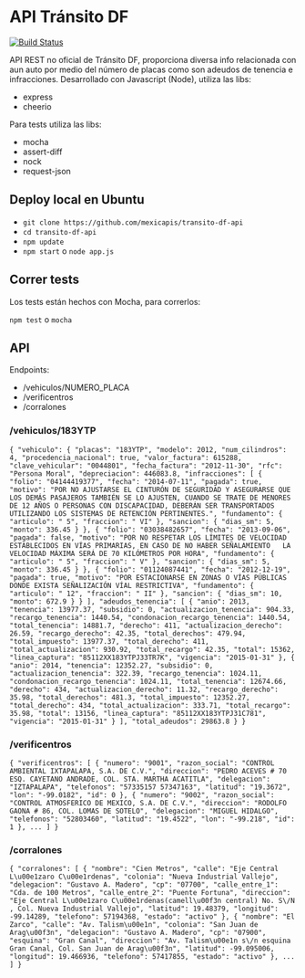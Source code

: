 API Tránsito DF
===========

[![Build Status](https://travis-ci.org/mexicapis/transito-df-api.svg)](https://travis-ci.org/mexicapis/transito-df-api)

API REST no oficial de Tránsito DF, proporciona diversa info relacionada con aun auto por medio del número de placas como son adeudos de tenencia e infracciones. 
Desarrollado con Javascript (Node), utiliza las libs:

- express
- cheerio

Para tests utiliza las libs:

- mocha
- assert-diff
- nock
- request-json

## Deploy local en Ubuntu

- `git clone https://github.com/mexicapis/transito-df-api`
- `cd transito-df-api`
- `npm update`
- `npm start` o `node app.js`

## Correr tests

Los tests están hechos con Mocha, para correrlos:

`npm test` o `mocha`

## API

Endpoints:

- /vehiculos/NUMERO_PLACA
- /verificentros
- /corralones

### /vehiculos/183YTP

`
{
    "vehiculo": {
        "placas": "183YTP",
        "modelo": 2012,
        "num_cilindros": 4,
        "procedencia_nacional": true,
        "valor_factura": 615288,
        "clave_vehicular": "0044801",
        "fecha_factura": "2012-11-30",
        "rfc": "Persona Moral",
        "depreciacion": 446083.8,
        "infracciones": [
            {
                "folio": "04144419377",
                "fecha": "2014-07-11",
                "pagada": true,
                "motivo": "POR NO AJUSTARSE EL CINTURÓN DE SEGURIDAD Y ASEGURARSE QUE LOS DEMÁS PASAJEROS TAMBIÉN SE LO AJUSTEN, CUANDO SE TRATE DE MENORES DE 12 AÑOS O PERSONAS CON DISCAPACIDAD, DEBERÁN SER TRANSPORTADOS UTILIZANDO LOS SISTEMAS DE RETENCIÓN PERTINENTES.",
                "fundamento": {
                    "articulo": " 5",
                    "fraccion": " VI"
                },
                "sancion": {
                    "dias_sm": 5,
                    "monto": 336.45
                }
            },
            {
                "folio": "03038482657",
                "fecha": "2013-09-06",
                "pagada": false,
                "motivo": "POR NO RESPETAR LOS LÍMITES DE VELOCIDAD ESTABLECIDOS EN VÍAS PRIMARIAS, EN CASO DE NO HABER SEÑALAMIENTO   LA VELOCIDAD MÁXIMA SERÁ DE 70 KILÓMETROS POR HORA",
                "fundamento": {
                    "articulo": " 5",
                    "fraccion": " V"
                },
                "sancion": {
                    "dias_sm": 5,
                    "monto": 336.45
                }
            },
            {
                "folio": "01124087441",
                "fecha": "2012-12-19",
                "pagada": true,
                "motivo": "POR ESTACIONARSE EN ZONAS O VÍAS PÚBLICAS  DONDE EXISTA SEÑALIZACIÓN VÍAL RESTRICTIVA",
                "fundamento": {
                    "articulo": " 12",
                    "fraccion": " II"
                },
                "sancion": {
                    "dias_sm": 10,
                    "monto": 672.9
                }
            }
        ],
        "adeudos_tenencia": [
            {
                "anio": 2013,
                "tenencia": 13977.37,
                "subsidio": 0,
                "actualizacion_tenencia": 904.33,
                "recargo_tenencia": 1440.54,
                "condonacion_recargo_tenencia": 1440.54,
                "total_tenencia": 14881.7,
                "derecho": 411,
                "actualizacion_derecho": 26.59,
                "recargo_derecho": 42.35,
                "total_derechos": 479.94,
                "total_impuesto": 13977.37,
                "total_derecho": 411,
                "total_actualizacion": 930.92,
                "total_recargo": 42.35,
                "total": 15362,
                "linea_captura": "85112XX183YTPJ33TR7K",
                "vigencia": "2015-01-31"
            },
            {
                "anio": 2014,
                "tenencia": 12352.27,
                "subsidio": 0,
                "actualizacion_tenencia": 322.39,
                "recargo_tenencia": 1024.11,
                "condonacion_recargo_tenencia": 1024.11,
                "total_tenencia": 12674.66,
                "derecho": 434,
                "actualizacion_derecho": 11.32,
                "recargo_derecho": 35.98,
                "total_derechos": 481.3,
                "total_impuesto": 12352.27,
                "total_derecho": 434,
                "total_actualizacion": 333.71,
                "total_recargo": 35.98,
                "total": 13156,
                "linea_captura": "85112XX183YTPJ31C781",
                "vigencia": "2015-01-31"
            }
        ],
        "total_adeudos": 29863.8
    }
}
`

### /verificentros

`
{
	"verificentros": [
		{
			"numero": "9001",
			"razon_social": "CONTROL AMBIENTAL IXTAPALAPA, S.A. DE C.V.",
			"direccion": "PEDRO ACEVES # 70 ESQ. CAYETANO ANDRADE, COL. STA. MARTHA ACATITLA",
			"delegacion": "IZTAPALAPA",
			"telefonos": "57335157 57347163",
			"latitud": "19.3672",
			"lon": "-99.0182",
			"id": 0
		},
		{
			"numero": "9002",
			"razon_social": "CONTROL ATMOSFERICO DE MEXICO, S.A. DE C.V.",
			"direccion": "RODOLFO GAONA # 86, COL. LOMAS DE SOTELO",
			"delegacion": "MIGUEL HIDALGO",
			"telefonos": "52803460",
			"latitud": "19.4522",
			"lon": "-99.218",
			"id": 1
		},
		...
	]
}
`

### /corralones

`
{
  "corralones": [
    {
      "nombre": "Cien Metros",
      "calle": "Eje Central L\u00e1zaro C\u00e1rdenas",
      "colonia": "Nueva Industrial Vallejo",
      "delegacion": "Gustavo A. Madero",
      "cp": "07700",
      "calle_entre_1": "Cda. de 100 Metros",
      "calle_entre_2": "Puente Fortuna",
      "direccion": "Eje Central L\u00e1zaro C\u00e1rdenas(camell\u00f3n central) No. S\/N , Col. Nueva Industrial Vallejo",
      "latitud": 19.48379,
      "longitud": -99.14289,
      "telefono": 57194368,
      "estado": "activo"
    },
    {
      "nombre": "El Zarco",
      "calle": "Av. Talism\u00e1n",
      "colonia": "San Juan de Arag\u00f3n",
      "delegacion": "Gustavo A. Madero",
      "cp": "07900",
      "esquina": "Gran Canal",
      "direccion": "Av. Talism\u00e1n s\/n esquina Gran Canal, Col. San Juan de Arag\u00f3n",
      "latitud": -99.095006,
      "longitud": 19.466936,
      "telefono": 57417855,
      "estado": "activo"
    },
    ...
  ]
}
`
